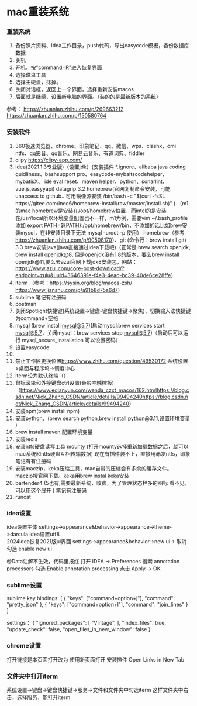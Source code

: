 # mac重装系统

### 重装系统
1. 备份照片资料、idea工作目录，push代码，导出easycode模板，备份数据库数据
2. 关机
3. 开机，按"command+R"进入恢复界面
4. 选择磁盘工具
5. 选择主硬盘，抹掉。
6. 关闭对话框，返回上一个界面，选择重新安装macos
7. 后面就是继续、设置新电脑的界面。（装的的是最新版本的系统）

参考：
<https://zhuanlan.zhihu.com/p/269663212>
<https://zhuanlan.zhihu.com/p/150580764>

### 安装软件
1. 360极速浏览器、chrome、印象笔记、qq、微信、wps、clashx、omi ntfs、qq影音、qq音乐、网易云音乐、有道词典、fiddler
2. clipy <https://clipy-app.com/>
3. idea(2021.1.3专业版)（设置jdk）(安装插件 *.ignore、alibaba java coding guidliness、bashsupport pro、easycode-mybaitscodehelper、
   mybatisX、 ide eval reset、maven helper、python、sonarlint、vue.js,easyyapi) 
   datagrip
   3.2 homebrew(官网复制命令安装，可能unaccess to github.. 可用镜像源安装   /bin/bash -c "$(curl -fsSL https://gitee.com/ineo6/homebrew-install/raw/master/install.sh)"  )
      （m1的mac homebrew是安装在/opt/homebrew位置，而intel的是安装在/usr/local所以环境变量配置也不一样，m1为例，需要vim ~/.bash_profile  添加 export PATH=${PATH}:/opt/homebrew/bin，不添加的话比如brew安装mysql，在非安装目录下无法 mysql -uroot -p 使用）
      homebrew（参考<https://zhuanlan.zhihu.com/p/90508170>）、git (命令行：brew install git)
   3.3 brew安装java(java直接通过idea下载吧)（正常是 brew search openjdk, brew install openjdk@8, 但是openjdk没有1.8的版本，要么brew install openjdk@11,要么去azul官网下载jdk8安装包，网站：<https://www.azul.com/core-post-download/?endpoint=zulu&uuid=3646391e-f4e3-4eac-bc39-40de6ce28ffe>）
4. iterm （参考：<https://sysin.org/blog/macos-zsh/> <https://www.jianshu.com/p/a91b8d75a6d7>）
5. sublime  笔记有注册码
6. postman 
7. 关闭Spotlight快捷键(系统设置->键盘-键盘快捷键->聚焦)、切换输入法快捷键为command+空格 
8. mysql (brew install mysql@5.7)(启动mysql:brew services start mysql@5.7，关闭mysql：brew services stop mysql@5.7)（启动后可以运行 mysql_secure_installation 可以设置密码） 
9. 设置easycode
10. 
11. 禁止工作区更换位置<https://www.zhihu.com/question/49530172> 系统设置->桌面与程序坞->调度中心
12. iterm设为默认终端（）
13. 鼠标滚轮和外接键盘ctrl设置(会影响触控板)（<https://www.edianyun.com/wenda_czxt_macos/162.html><https://blog.csdn.net/Nick_Zhang_CSDN/article/details/99494240https://blog.csdn.net/Nick_Zhang_CSDN/article/details/99494240>）
14. 安装npm(brew install npm)
15. 安装python、(brew search python,brew install python@3.11,设置环境变量 )
16. brew install maven,配置环境变量
17. 安装redis
18. 安装ntfs硬盘读写工具 mounty (打开mounty选择重新加载数据之后，就可以mac系统和ntfs硬盘互相传输数据) 现在有插件装不上，直接用赤友ntfs，印象笔记有有注册码
19. 安装maczip，keka压缩工具，mac自带的压缩会有多余的缓存文件。 maczip搜官网下载。keka用brew instal keka安装
20. bartender4 (5也有,需要最新系统，收费，为了管理状态栏多的图标 看不见,可以用这个展开 )  笔记有注册码
21. runcat


### idea设置
idea设置主体 settings->appearance&behavior->appearance->theme->darcula
idea设置utf8  
2024idea恢复2021版ui界面    settings->appearance&behavior->new ui-> 取消勾选 enable new ui

@Data注解不生效，代码里报红
打开 IDEA → Preferences 
搜索 annotation processors
勾选 Enable annotation processing
点击 Apply → OK



### sublime设置
sublime key bindings:
[
{ "keys": ["command+option+j"], "command": "pretty_json" },
{ "keys": ["command+option+l"], "command": "join_lines" }
]

settings：
{
   "ignored_packages":
   [
   "Vintage",
   ],
   "index_files": true,
   "update_check": false,
   "open_files_in_new_window": false
}

### chrome设置
打开链接是本页面打开改为 使用新页面打开
安装插件 Open Links in New Tab

### 文件夹中打开iterm
系统设置->键盘->键盘快捷键->服务->文件和文件夹中勾选iterm
这样文件夹中右击，选择服务，能打开iterm








